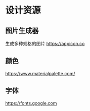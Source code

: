 # 设计资源

## 图片生成器

生成多种规格的图片 https://appicon.co

## 颜色

https://www.materialpalette.com/

## 字体

https://fonts.google.com